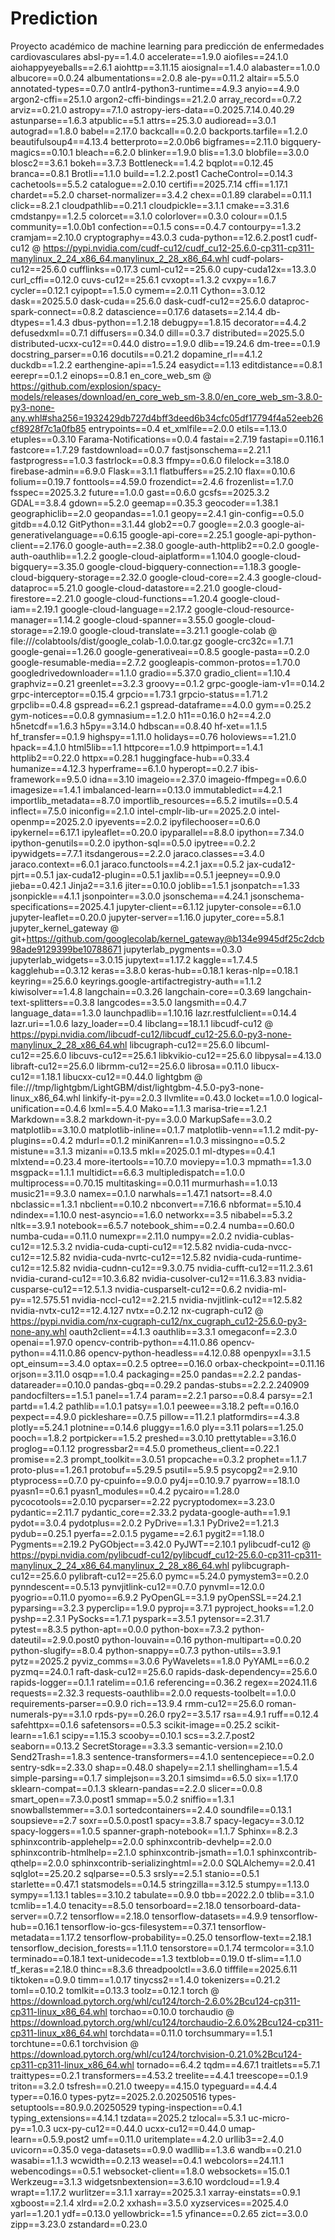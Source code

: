 # Prediction
Proyecto académico de machine learning para predicción de enfermedades cardiovasculares
absl-py==1.4.0
accelerate==1.9.0
aiofiles==24.1.0
aiohappyeyeballs==2.6.1
aiohttp==3.11.15
aiosignal==1.4.0
alabaster==1.0.0
albucore==0.0.24
albumentations==2.0.8
ale-py==0.11.2
altair==5.5.0
annotated-types==0.7.0
antlr4-python3-runtime==4.9.3
anyio==4.9.0
argon2-cffi==25.1.0
argon2-cffi-bindings==21.2.0
array_record==0.7.2
arviz==0.21.0
astropy==7.1.0
astropy-iers-data==0.2025.7.14.0.40.29
astunparse==1.6.3
atpublic==5.1
attrs==25.3.0
audioread==3.0.1
autograd==1.8.0
babel==2.17.0
backcall==0.2.0
backports.tarfile==1.2.0
beautifulsoup4==4.13.4
betterproto==2.0.0b6
bigframes==2.11.0
bigquery-magics==0.10.1
bleach==6.2.0
blinker==1.9.0
blis==1.3.0
blobfile==3.0.0
blosc2==3.6.1
bokeh==3.7.3
Bottleneck==1.4.2
bqplot==0.12.45
branca==0.8.1
Brotli==1.1.0
build==1.2.2.post1
CacheControl==0.14.3
cachetools==5.5.2
catalogue==2.0.10
certifi==2025.7.14
cffi==1.17.1
chardet==5.2.0
charset-normalizer==3.4.2
chex==0.1.89
clarabel==0.11.1
click==8.2.1
cloudpathlib==0.21.1
cloudpickle==3.1.1
cmake==3.31.6
cmdstanpy==1.2.5
colorcet==3.1.0
colorlover==0.3.0
colour==0.1.5
community==1.0.0b1
confection==0.1.5
cons==0.4.7
contourpy==1.3.2
cramjam==2.10.0
cryptography==43.0.3
cuda-python==12.6.2.post1
cudf-cu12 @ https://pypi.nvidia.com/cudf-cu12/cudf_cu12-25.6.0-cp311-cp311-manylinux_2_24_x86_64.manylinux_2_28_x86_64.whl
cudf-polars-cu12==25.6.0
cufflinks==0.17.3
cuml-cu12==25.6.0
cupy-cuda12x==13.3.0
curl_cffi==0.12.0
cuvs-cu12==25.6.1
cvxopt==1.3.2
cvxpy==1.6.7
cycler==0.12.1
cyipopt==1.5.0
cymem==2.0.11
Cython==3.0.12
dask==2025.5.0
dask-cuda==25.6.0
dask-cudf-cu12==25.6.0
dataproc-spark-connect==0.8.2
datascience==0.17.6
datasets==2.14.4
db-dtypes==1.4.3
dbus-python==1.2.18
debugpy==1.8.15
decorator==4.4.2
defusedxml==0.7.1
diffusers==0.34.0
dill==0.3.7
distributed==2025.5.0
distributed-ucxx-cu12==0.44.0
distro==1.9.0
dlib==19.24.6
dm-tree==0.1.9
docstring_parser==0.16
docutils==0.21.2
dopamine_rl==4.1.2
duckdb==1.2.2
earthengine-api==1.5.24
easydict==1.13
editdistance==0.8.1
eerepr==0.1.2
einops==0.8.1
en_core_web_sm @ https://github.com/explosion/spacy-models/releases/download/en_core_web_sm-3.8.0/en_core_web_sm-3.8.0-py3-none-any.whl#sha256=1932429db727d4bff3deed6b34cfc05df17794f4a52eeb26cf8928f7c1a0fb85
entrypoints==0.4
et_xmlfile==2.0.0
etils==1.13.0
etuples==0.3.10
Farama-Notifications==0.0.4
fastai==2.7.19
fastapi==0.116.1
fastcore==1.7.29
fastdownload==0.0.7
fastjsonschema==2.21.1
fastprogress==1.0.3
fastrlock==0.8.3
ffmpy==0.6.0
filelock==3.18.0
firebase-admin==6.9.0
Flask==3.1.1
flatbuffers==25.2.10
flax==0.10.6
folium==0.19.7
fonttools==4.59.0
frozendict==2.4.6
frozenlist==1.7.0
fsspec==2025.3.2
future==1.0.0
gast==0.6.0
gcsfs==2025.3.2
GDAL==3.8.4
gdown==5.2.0
geemap==0.35.3
geocoder==1.38.1
geographiclib==2.0
geopandas==1.0.1
geopy==2.4.1
gin-config==0.5.0
gitdb==4.0.12
GitPython==3.1.44
glob2==0.7
google==2.0.3
google-ai-generativelanguage==0.6.15
google-api-core==2.25.1
google-api-python-client==2.176.0
google-auth==2.38.0
google-auth-httplib2==0.2.0
google-auth-oauthlib==1.2.2
google-cloud-aiplatform==1.104.0
google-cloud-bigquery==3.35.0
google-cloud-bigquery-connection==1.18.3
google-cloud-bigquery-storage==2.32.0
google-cloud-core==2.4.3
google-cloud-dataproc==5.21.0
google-cloud-datastore==2.21.0
google-cloud-firestore==2.21.0
google-cloud-functions==1.20.4
google-cloud-iam==2.19.1
google-cloud-language==2.17.2
google-cloud-resource-manager==1.14.2
google-cloud-spanner==3.55.0
google-cloud-storage==2.19.0
google-cloud-translate==3.21.1
google-colab @ file:///colabtools/dist/google_colab-1.0.0.tar.gz
google-crc32c==1.7.1
google-genai==1.26.0
google-generativeai==0.8.5
google-pasta==0.2.0
google-resumable-media==2.7.2
googleapis-common-protos==1.70.0
googledrivedownloader==1.1.0
gradio==5.37.0
gradio_client==1.10.4
graphviz==0.21
greenlet==3.2.3
groovy==0.1.2
grpc-google-iam-v1==0.14.2
grpc-interceptor==0.15.4
grpcio==1.73.1
grpcio-status==1.71.2
grpclib==0.4.8
gspread==6.2.1
gspread-dataframe==4.0.0
gym==0.25.2
gym-notices==0.0.8
gymnasium==1.2.0
h11==0.16.0
h2==4.2.0
h5netcdf==1.6.3
h5py==3.14.0
hdbscan==0.8.40
hf-xet==1.1.5
hf_transfer==0.1.9
highspy==1.11.0
holidays==0.76
holoviews==1.21.0
hpack==4.1.0
html5lib==1.1
httpcore==1.0.9
httpimport==1.4.1
httplib2==0.22.0
httpx==0.28.1
huggingface-hub==0.33.4
humanize==4.12.3
hyperframe==6.1.0
hyperopt==0.2.7
ibis-framework==9.5.0
idna==3.10
imageio==2.37.0
imageio-ffmpeg==0.6.0
imagesize==1.4.1
imbalanced-learn==0.13.0
immutabledict==4.2.1
importlib_metadata==8.7.0
importlib_resources==6.5.2
imutils==0.5.4
inflect==7.5.0
iniconfig==2.1.0
intel-cmplr-lib-ur==2025.2.0
intel-openmp==2025.2.0
ipyevents==2.0.2
ipyfilechooser==0.6.0
ipykernel==6.17.1
ipyleaflet==0.20.0
ipyparallel==8.8.0
ipython==7.34.0
ipython-genutils==0.2.0
ipython-sql==0.5.0
ipytree==0.2.2
ipywidgets==7.7.1
itsdangerous==2.2.0
jaraco.classes==3.4.0
jaraco.context==6.0.1
jaraco.functools==4.2.1
jax==0.5.2
jax-cuda12-pjrt==0.5.1
jax-cuda12-plugin==0.5.1
jaxlib==0.5.1
jeepney==0.9.0
jieba==0.42.1
Jinja2==3.1.6
jiter==0.10.0
joblib==1.5.1
jsonpatch==1.33
jsonpickle==4.1.1
jsonpointer==3.0.0
jsonschema==4.24.1
jsonschema-specifications==2025.4.1
jupyter-client==6.1.12
jupyter-console==6.1.0
jupyter-leaflet==0.20.0
jupyter-server==1.16.0
jupyter_core==5.8.1
jupyter_kernel_gateway @ git+https://github.com/googlecolab/kernel_gateway@b134e9945df25c2dcb98ade9129399be10788671
jupyterlab_pygments==0.3.0
jupyterlab_widgets==3.0.15
jupytext==1.17.2
kaggle==1.7.4.5
kagglehub==0.3.12
keras==3.8.0
keras-hub==0.18.1
keras-nlp==0.18.1
keyring==25.6.0
keyrings.google-artifactregistry-auth==1.1.2
kiwisolver==1.4.8
langchain==0.3.26
langchain-core==0.3.69
langchain-text-splitters==0.3.8
langcodes==3.5.0
langsmith==0.4.7
language_data==1.3.0
launchpadlib==1.10.16
lazr.restfulclient==0.14.4
lazr.uri==1.0.6
lazy_loader==0.4
libclang==18.1.1
libcudf-cu12 @ https://pypi.nvidia.com/libcudf-cu12/libcudf_cu12-25.6.0-py3-none-manylinux_2_28_x86_64.whl
libcugraph-cu12==25.6.0
libcuml-cu12==25.6.0
libcuvs-cu12==25.6.1
libkvikio-cu12==25.6.0
libpysal==4.13.0
libraft-cu12==25.6.0
librmm-cu12==25.6.0
librosa==0.11.0
libucx-cu12==1.18.1
libucxx-cu12==0.44.0
lightgbm @ file:///tmp/lightgbm/LightGBM/dist/lightgbm-4.5.0-py3-none-linux_x86_64.whl
linkify-it-py==2.0.3
llvmlite==0.43.0
locket==1.0.0
logical-unification==0.4.6
lxml==5.4.0
Mako==1.1.3
marisa-trie==1.2.1
Markdown==3.8.2
markdown-it-py==3.0.0
MarkupSafe==3.0.2
matplotlib==3.10.0
matplotlib-inline==0.1.7
matplotlib-venn==1.1.2
mdit-py-plugins==0.4.2
mdurl==0.1.2
miniKanren==1.0.3
missingno==0.5.2
mistune==3.1.3
mizani==0.13.5
mkl==2025.0.1
ml-dtypes==0.4.1
mlxtend==0.23.4
more-itertools==10.7.0
moviepy==1.0.3
mpmath==1.3.0
msgpack==1.1.1
multidict==6.6.3
multipledispatch==1.0.0
multiprocess==0.70.15
multitasking==0.0.11
murmurhash==1.0.13
music21==9.3.0
namex==0.1.0
narwhals==1.47.1
natsort==8.4.0
nbclassic==1.3.1
nbclient==0.10.2
nbconvert==7.16.6
nbformat==5.10.4
ndindex==1.10.0
nest-asyncio==1.6.0
networkx==3.5
nibabel==5.3.2
nltk==3.9.1
notebook==6.5.7
notebook_shim==0.2.4
numba==0.60.0
numba-cuda==0.11.0
numexpr==2.11.0
numpy==2.0.2
nvidia-cublas-cu12==12.5.3.2
nvidia-cuda-cupti-cu12==12.5.82
nvidia-cuda-nvcc-cu12==12.5.82
nvidia-cuda-nvrtc-cu12==12.5.82
nvidia-cuda-runtime-cu12==12.5.82
nvidia-cudnn-cu12==9.3.0.75
nvidia-cufft-cu12==11.2.3.61
nvidia-curand-cu12==10.3.6.82
nvidia-cusolver-cu12==11.6.3.83
nvidia-cusparse-cu12==12.5.1.3
nvidia-cusparselt-cu12==0.6.2
nvidia-ml-py==12.575.51
nvidia-nccl-cu12==2.21.5
nvidia-nvjitlink-cu12==12.5.82
nvidia-nvtx-cu12==12.4.127
nvtx==0.2.12
nx-cugraph-cu12 @ https://pypi.nvidia.com/nx-cugraph-cu12/nx_cugraph_cu12-25.6.0-py3-none-any.whl
oauth2client==4.1.3
oauthlib==3.3.1
omegaconf==2.3.0
openai==1.97.0
opencv-contrib-python==4.11.0.86
opencv-python==4.11.0.86
opencv-python-headless==4.12.0.88
openpyxl==3.1.5
opt_einsum==3.4.0
optax==0.2.5
optree==0.16.0
orbax-checkpoint==0.11.16
orjson==3.11.0
osqp==1.0.4
packaging==25.0
pandas==2.2.2
pandas-datareader==0.10.0
pandas-gbq==0.29.2
pandas-stubs==2.2.2.240909
pandocfilters==1.5.1
panel==1.7.4
param==2.2.1
parso==0.8.4
parsy==2.1
partd==1.4.2
pathlib==1.0.1
patsy==1.0.1
peewee==3.18.2
peft==0.16.0
pexpect==4.9.0
pickleshare==0.7.5
pillow==11.2.1
platformdirs==4.3.8
plotly==5.24.1
plotnine==0.14.6
pluggy==1.6.0
ply==3.11
polars==1.25.0
pooch==1.8.2
portpicker==1.5.2
preshed==3.0.10
prettytable==3.16.0
proglog==0.1.12
progressbar2==4.5.0
prometheus_client==0.22.1
promise==2.3
prompt_toolkit==3.0.51
propcache==0.3.2
prophet==1.1.7
proto-plus==1.26.1
protobuf==5.29.5
psutil==5.9.5
psycopg2==2.9.10
ptyprocess==0.7.0
py-cpuinfo==9.0.0
py4j==0.10.9.7
pyarrow==18.1.0
pyasn1==0.6.1
pyasn1_modules==0.4.2
pycairo==1.28.0
pycocotools==2.0.10
pycparser==2.22
pycryptodomex==3.23.0
pydantic==2.11.7
pydantic_core==2.33.2
pydata-google-auth==1.9.1
pydot==3.0.4
pydotplus==2.0.2
PyDrive==1.3.1
PyDrive2==1.21.3
pydub==0.25.1
pyerfa==2.0.1.5
pygame==2.6.1
pygit2==1.18.0
Pygments==2.19.2
PyGObject==3.42.0
PyJWT==2.10.1
pylibcudf-cu12 @ https://pypi.nvidia.com/pylibcudf-cu12/pylibcudf_cu12-25.6.0-cp311-cp311-manylinux_2_24_x86_64.manylinux_2_28_x86_64.whl
pylibcugraph-cu12==25.6.0
pylibraft-cu12==25.6.0
pymc==5.24.0
pymystem3==0.2.0
pynndescent==0.5.13
pynvjitlink-cu12==0.7.0
pynvml==12.0.0
pyogrio==0.11.0
pyomo==6.9.2
PyOpenGL==3.1.9
pyOpenSSL==24.2.1
pyparsing==3.2.3
pyperclip==1.9.0
pyproj==3.7.1
pyproject_hooks==1.2.0
pyshp==2.3.1
PySocks==1.7.1
pyspark==3.5.1
pytensor==2.31.7
pytest==8.3.5
python-apt==0.0.0
python-box==7.3.2
python-dateutil==2.9.0.post0
python-louvain==0.16
python-multipart==0.0.20
python-slugify==8.0.4
python-snappy==0.7.3
python-utils==3.9.1
pytz==2025.2
pyviz_comms==3.0.6
PyWavelets==1.8.0
PyYAML==6.0.2
pyzmq==24.0.1
raft-dask-cu12==25.6.0
rapids-dask-dependency==25.6.0
rapids-logger==0.1.1
ratelim==0.1.6
referencing==0.36.2
regex==2024.11.6
requests==2.32.3
requests-oauthlib==2.0.0
requests-toolbelt==1.0.0
requirements-parser==0.9.0
rich==13.9.4
rmm-cu12==25.6.0
roman-numerals-py==3.1.0
rpds-py==0.26.0
rpy2==3.5.17
rsa==4.9.1
ruff==0.12.4
safehttpx==0.1.6
safetensors==0.5.3
scikit-image==0.25.2
scikit-learn==1.6.1
scipy==1.15.3
scooby==0.10.1
scs==3.2.7.post2
seaborn==0.13.2
SecretStorage==3.3.3
semantic-version==2.10.0
Send2Trash==1.8.3
sentence-transformers==4.1.0
sentencepiece==0.2.0
sentry-sdk==2.33.0
shap==0.48.0
shapely==2.1.1
shellingham==1.5.4
simple-parsing==0.1.7
simplejson==3.20.1
simsimd==6.5.0
six==1.17.0
sklearn-compat==0.1.3
sklearn-pandas==2.2.0
slicer==0.0.8
smart_open==7.3.0.post1
smmap==5.0.2
sniffio==1.3.1
snowballstemmer==3.0.1
sortedcontainers==2.4.0
soundfile==0.13.1
soupsieve==2.7
soxr==0.5.0.post1
spacy==3.8.7
spacy-legacy==3.0.12
spacy-loggers==1.0.5
spanner-graph-notebook==1.1.7
Sphinx==8.2.3
sphinxcontrib-applehelp==2.0.0
sphinxcontrib-devhelp==2.0.0
sphinxcontrib-htmlhelp==2.1.0
sphinxcontrib-jsmath==1.0.1
sphinxcontrib-qthelp==2.0.0
sphinxcontrib-serializinghtml==2.0.0
SQLAlchemy==2.0.41
sqlglot==25.20.2
sqlparse==0.5.3
srsly==2.5.1
stanio==0.5.1
starlette==0.47.1
statsmodels==0.14.5
stringzilla==3.12.5
stumpy==1.13.0
sympy==1.13.1
tables==3.10.2
tabulate==0.9.0
tbb==2022.2.0
tblib==3.1.0
tcmlib==1.4.0
tenacity==8.5.0
tensorboard==2.18.0
tensorboard-data-server==0.7.2
tensorflow==2.18.0
tensorflow-datasets==4.9.9
tensorflow-hub==0.16.1
tensorflow-io-gcs-filesystem==0.37.1
tensorflow-metadata==1.17.2
tensorflow-probability==0.25.0
tensorflow-text==2.18.1
tensorflow_decision_forests==1.11.0
tensorstore==0.1.74
termcolor==3.1.0
terminado==0.18.1
text-unidecode==1.3
textblob==0.19.0
tf-slim==1.1.0
tf_keras==2.18.0
thinc==8.3.6
threadpoolctl==3.6.0
tifffile==2025.6.11
tiktoken==0.9.0
timm==1.0.17
tinycss2==1.4.0
tokenizers==0.21.2
toml==0.10.2
tomlkit==0.13.3
toolz==0.12.1
torch @ https://download.pytorch.org/whl/cu124/torch-2.6.0%2Bcu124-cp311-cp311-linux_x86_64.whl
torchao==0.10.0
torchaudio @ https://download.pytorch.org/whl/cu124/torchaudio-2.6.0%2Bcu124-cp311-cp311-linux_x86_64.whl
torchdata==0.11.0
torchsummary==1.5.1
torchtune==0.6.1
torchvision @ https://download.pytorch.org/whl/cu124/torchvision-0.21.0%2Bcu124-cp311-cp311-linux_x86_64.whl
tornado==6.4.2
tqdm==4.67.1
traitlets==5.7.1
traittypes==0.2.1
transformers==4.53.2
treelite==4.4.1
treescope==0.1.9
triton==3.2.0
tsfresh==0.21.0
tweepy==4.15.0
typeguard==4.4.4
typer==0.16.0
types-pytz==2025.2.0.20250516
types-setuptools==80.9.0.20250529
typing-inspection==0.4.1
typing_extensions==4.14.1
tzdata==2025.2
tzlocal==5.3.1
uc-micro-py==1.0.3
ucx-py-cu12==0.44.0
ucxx-cu12==0.44.0
umap-learn==0.5.9.post2
umf==0.11.0
uritemplate==4.2.0
urllib3==2.4.0
uvicorn==0.35.0
vega-datasets==0.9.0
wadllib==1.3.6
wandb==0.21.0
wasabi==1.1.3
wcwidth==0.2.13
weasel==0.4.1
webcolors==24.11.1
webencodings==0.5.1
websocket-client==1.8.0
websockets==15.0.1
Werkzeug==3.1.3
widgetsnbextension==3.6.10
wordcloud==1.9.4
wrapt==1.17.2
wurlitzer==3.1.1
xarray==2025.3.1
xarray-einstats==0.9.1
xgboost==2.1.4
xlrd==2.0.2
xxhash==3.5.0
xyzservices==2025.4.0
yarl==1.20.1
ydf==0.13.0
yellowbrick==1.5
yfinance==0.2.65
zict==3.0.0
zipp==3.23.0
zstandard==0.23.0